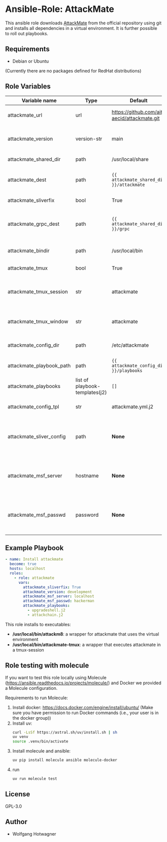 # Ansible-Role: AttackMate

This ansible role downloads [AttackMate](https://github.com/ait-aecid/attackmate) from the official repository
using git and installs all dependencies in a virtual environment.
It is further possible to roll out playbooks.

## Requirements

- Debian or Ubuntu

(Currently there are no packages defined for RedHat distributions)

## Role Variables

| Variable name                  | Type         | Default                                   | Description                                              |
| ------------------------------ | ------------ | ----------------------------------------- | -------------------------------------------------------- |
| attackmate_url                 | url          | https://github.com/ait-aecid/attackmate.git | Official attackmate repository |
| attackmate_version             | version-str  | main | Version/Branch of the Git-Repository in attackmate_url |
| attackmate_shared_dir          | path         | /usr/local/share | Installation path |
| attackmate_dest                | path         | `{{ attackmate_shared_dir }}/attackmate` | Installation path of the attackmate repository |
| attackmate_sliverfix           | bool         | True | [Install sliver-fix](https://aeciddocs.ait.ac.at/attackmate/development/installation/sliverfix.html#sliver-fix) |
| attackmate_grpc_dest           | path | `{{ attackmate_shared_dir }}/grpc` | Temporary install grpc to this path if sliverfix is enabled |
| attackmate_bindir              | path | /usr/local/bin | Installpath for the tmux-wrapper |
| attackmate_tmux                | bool | True | Deploy tmux-wrapper |
| attackmate_tmux_session        | str  | attackmate | Use this existing session-name for the tmux-wrapper |
| attackmate_tmux_window         | str  | attackmate | The name of the tmux-window for attackmate |
| attackmate_config_dir          | path | /etc/attackmate | Path to the config-directory |
| attackmate_playbook_path       | path | `{{ attackmate_config_dir }}/playbooks` | Path to the playbooks-directory |
| attackmate_playbooks           | list of playbook-templates(j2) | `[]` | List of playbooks to deploy |
| attackmate_config_tpl          | str  | attackmate.yml.j2 | Name of the config-template(jinja) |
| attackmate_sliver_config       | path | **None** | Path to the generated sliver-config. (only needed for sliver-commands) |
| attackmate_msf_server          | hostname | **None** | Hostname of the Metasploit rpcd. (only needed for msf-commands) |
| attackmate_msf_passwd          | password | **None** | Password for the Metasploit rpcd. (only needed for msf-commands) |

## Example Playbook

```yaml
- name: Install attackmate
  become: true
  hosts: localhost
  roles:
    - role: attackmate
      vars:
        attackmate_sliverfix: True
        attackmate_version: development
        attackmate_msf_server: localhost
        attackmate_msf_passwd: hackerman
        attackmate_playbooks:
          - upgradeshell.j2
          - attackchain.j2
```

This role installs to executables:

* **/usr/local/bin/attackm8**: a wrapper for attackmate that uses the virtual environment
* **/usr/local/bin/attackmate-tmux**: a wrapper that executes attackmate in a tmux-session

## Role testing with molecule

If you want to test this role locally using Molecule (https://ansible.readthedocs.io/projects/molecule/) and Docker we provided a Molecule configuration. 

Requirements to run Molecule:

1. Install docker: https://docs.docker.com/engine/install/ubuntu/ (Make sure you have permission to run Docker commands (i.e., your user is in the docker group))
2. Install uv:
   ```bash
   curl -LsSf https://astral.sh/uv/install.sh | sh
   uv venv
   source .venv/bin/activate
   ```
3. Install molecule and ansible:
   ```bash
   uv pip install molecule ansible molecule-docker
   ```
4. run 
   ```bash
   uv run molecule test
   ```

## License

GPL-3.0

## Author

- Wolfgang Hotwagner
